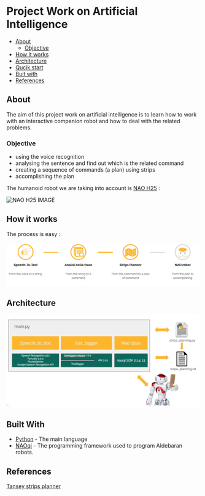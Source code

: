 # Project Work on Artificial Intelligence 
  
- [About](#about)
  - [Objective](#objective)
- [How it works](#how-it-works)
- [Architecture](#architecture)
- [Qucik start](#quick-start)
- [Buit with](#built-with)
- [References](#references)

## About
The aim of this project work on artificial intelligence is to learn how to work with an interactive companion robot and how to deal with the related problems. 

### Objective
 * using the voice recognition
 * analysing the sentence and find out which is the related command
 * creating a sequence of commands (a plan) using strips 
 * accomplishing the plan 
 
The humanoid robot we are taking into account is [NAO H25](http://doc.aldebaran.com/2-1/family/nao_h25/index_h25.html) :

![NAO H25 IMAGE](https://i.pinimg.com/474x/58/05/a5/5805a56917ba866e4a1c13828f5ef0a5--humanoid-robot-robotics.jpg)


## How it works
The process is easy :

![](/images/image1.png)


## Architecture 

![](/images/image2.png)

## Built With

* [Python](https://docs.python.org/2/) - The main language
* [NAOqi](http://doc.aldebaran.com/2-1/naoqi/index.html) - The programming framework used to program Aldebaran robots.

## References 

[Tansey strips planner](https://github.com/tansey/strips)
